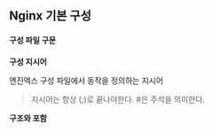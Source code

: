 ## Nginx 기본 구성

#### 구성 파일 구문

**구성 지시어**  

엔진엑스 구성 파일에서 동작을 정의하는 지시어
> 지시어는 항상 (;)로 끝나야한다.
> #은 주석을 의미한다.

**구조와 포함**  



